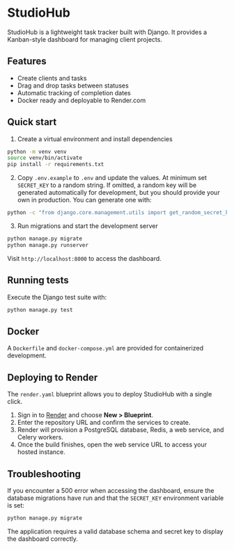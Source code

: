 # StudioHub

StudioHub is a lightweight task tracker built with Django. It provides a Kanban-style dashboard for managing client projects.

## Features
- Create clients and tasks
- Drag and drop tasks between statuses
- Automatic tracking of completion dates
- Docker ready and deployable to Render.com

## Quick start
1. Create a virtual environment and install dependencies

```bash
python -m venv venv
source venv/bin/activate
pip install -r requirements.txt
```

2. Copy `.env.example` to `.env` and update the values. At minimum set `SECRET_KEY`
   to a random string. If omitted, a random key will be generated automatically
   for development, but you should provide your own in production. You can
   generate one with:

```bash
python -c "from django.core.management.utils import get_random_secret_key; print(get_random_secret_key())"
```

3. Run migrations and start the development server

```bash
python manage.py migrate
python manage.py runserver
```

Visit `http://localhost:8000` to access the dashboard.

## Running tests
Execute the Django test suite with:

```bash
python manage.py test
```

## Docker
A `Dockerfile` and `docker-compose.yml` are provided for containerized development.

## Deploying to Render

The `render.yaml` blueprint allows you to deploy StudioHub with a single click.

1. Sign in to [Render](https://render.com) and choose **New \> Blueprint**.
2. Enter the repository URL and confirm the services to create.
3. Render will provision a PostgreSQL database, Redis, a web service, and Celery workers.
4. Once the build finishes, open the web service URL to access your hosted instance.


## Troubleshooting
If you encounter a 500 error when accessing the dashboard, ensure the database migrations have run and that the `SECRET_KEY` environment variable is set:

```bash
python manage.py migrate
```

The application requires a valid database schema and secret key to display the dashboard correctly.

